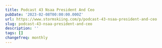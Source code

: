 ```yaml
---
title: Podcast 43 Nsaa President And Ceo
pubDate: '2023-02-08T00:00:00.000Z'
url: https://www.stormskiing.com/p/podcast-43-nsaa-president-and-ceo
slug: podcast-43-nsaa-president-and-ceo
description: ''
tags: []
changefreq: monthly
---
```


<!-- Add post content below -->

